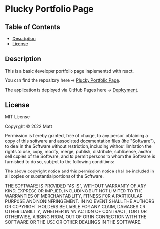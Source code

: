# Plucky Portfolio Page

## Table of Contents

- [Description](#description)
- [License](#license)

## Description

This is a basic developer portfolio page implemented with react. 

You can find the repository here -> [Plucky Portfolio Page](https://github.com/AcheronandStyx/plucky-portfolio-page).

The application is deployed via GitHub Pages here -> [Deployment](https://acheronandstyx.github.io/plucky-portfolio-page/).

## License

MIT License

Copyright &copy; 2022 Matt

Permission is hereby granted, free of charge, to any person obtaining a copy
of this software and associated documentation files (the "Software"), to deal
in the Software without restriction, including without limitation the rights
to use, copy, modify, merge, publish, distribute, sublicense, and/or sell
copies of the Software, and to permit persons to whom the Software is
furnished to do so, subject to the following conditions:

The above copyright notice and this permission notice shall be included in all
copies or substantial portions of the Software.

THE SOFTWARE IS PROVIDED "AS IS", WITHOUT WARRANTY OF ANY KIND, EXPRESS OR
IMPLIED, INCLUDING BUT NOT LIMITED TO THE WARRANTIES OF MERCHANTABILITY,
FITNESS FOR A PARTICULAR PURPOSE AND NONINFRINGEMENT. IN NO EVENT SHALL THE
AUTHORS OR COPYRIGHT HOLDERS BE LIABLE FOR ANY CLAIM, DAMAGES OR OTHER
LIABILITY, WHETHER IN AN ACTION OF CONTRACT, TORT OR OTHERWISE, ARISING FROM,
OUT OF OR IN CONNECTION WITH THE SOFTWARE OR THE USE OR OTHER DEALINGS IN THE
SOFTWARE.
